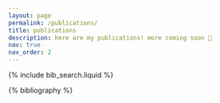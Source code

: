 ```yaml
---
layout: page
permalink: /publications/
title: publications
description: here are my publications! more coming soon 🤞 
nav: true
nav_order: 2
---
```


<!-- _pages/publications.md -->

<!-- Bibsearch Feature -->

{% include bib_search.liquid %}

<div class="publications">

{% bibliography %}

</div>
